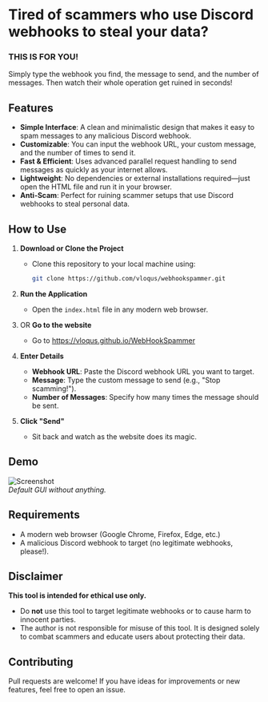 # Tired of scammers who use Discord webhooks to steal your data?  

### THIS IS FOR YOU!  
Simply type the webhook you find, the message to send, and the number of messages. Then watch their whole operation get ruined in seconds!  

## Features  
- **Simple Interface**: A clean and minimalistic design that makes it easy to spam messages to any malicious Discord webhook.  
- **Customizable**: You can input the webhook URL, your custom message, and the number of times to send it.  
- **Fast & Efficient**: Uses advanced parallel request handling to send messages as quickly as your internet allows.  
- **Lightweight**: No dependencies or external installations required—just open the HTML file and run it in your browser.  
- **Anti-Scam**: Perfect for ruining scammer setups that use Discord webhooks to steal personal data.  

## How to Use  
1. **Download or Clone the Project**  
   - Clone this repository to your local machine using:  
     ```bash
     git clone https://github.com/vloqus/webhookspammer.git
     ```  

2. **Run the Application**  
   - Open the `index.html` file in any modern web browser.  

3. OR **Go to the website**
   - Go to https://vloqus.github.io/WebHookSpammer

5. **Enter Details**  
   - **Webhook URL**: Paste the Discord webhook URL you want to target.  
   - **Message**: Type the custom message to send (e.g., "Stop scamming!").  
   - **Number of Messages**: Specify how many times the message should be sent.  

6. **Click "Send"**  
   - Sit back and watch as the website does its magic.  

## Demo  
![Screenshot](https://cdn.discordapp.com/attachments/1306407948351836273/1308238554765197362/DN082Wg.png?ex=673d3799&is=673be619&hm=43484b4f75602b1d4280443a8e9c41cacaab77403365210f828811152d272558&)  
*Default GUI without anything.*  

## Requirements  
- A modern web browser (Google Chrome, Firefox, Edge, etc.)  
- A malicious Discord webhook to target (no legitimate webhooks, please!).  

## Disclaimer  
**This tool is intended for ethical use only.**  
- Do **not** use this tool to target legitimate webhooks or to cause harm to innocent parties.  
- The author is not responsible for misuse of this tool. It is designed solely to combat scammers and educate users about protecting their data.  

## Contributing  
Pull requests are welcome! If you have ideas for improvements or new features, feel free to open an issue. 
